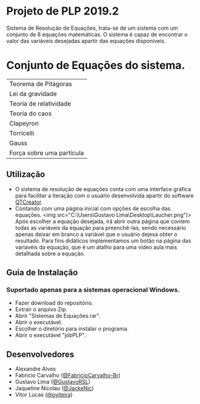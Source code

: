 # Projeto de PLP 2019.2
Sistema de Resolução de Equações, trata-se de um sistema com um conjunto de 8 equações matemáticas. O sistema é capaz de encontrar o valor das variáveis desejadas apartir das equações disponiveis.
# Conjunto de Equações do sistema.
<table>
  <tbody>
    <tr>
      <td> Teorema de Pitágoras </td>
    </tr>
    <tr>
      <td> Lei da gravidade </td>
    </tr>
     <tr>
      <td> Teoria de relatividade </td>
    </tr>
     <tr>
      <td> Teoria do caos </td>
    </tr>
     <tr>
      <td> Clapeyron </td>
    </tr>
     <tr>
      <td> Torricelli </td>
    </tr>
     <tr>
      <td> Gauss </td>
    </tr>
     <tr>
      <td> Força sobre uma partícula </td>
    </tr>
</table>

## Utilização
- O sistema de resolução de equações conta com uma interface gráfica para facilitar a iteração com o usuário desenvolvida apartir do software <a href="https://www.qt.io/download">QTCreator</a>. 
- Contando com uma página inicial com opções de escolha das equações. 
<img src="C:\Users\Gustavo Lima\Desktop\Laucher.png")>
Após escolher a equação desejada, irá abrir outra página que contem todas as variáveis da equação para preenchê-las, sendo necessário apenas deixar em branco a variável que o usuário dejesa obter o resultado. Para fins didáticos implementamos um botão na página das variavéis da equação, que é um atalho para uma video aula mais detalhada sobre a equação.

## Guia de Instalação

### Suportado apenas para a sistemas operacional Windows.
- Fazer download do repositório.
- Extrair o arquivo Zip.
- Abrir "Sistemas de Equações.rar".
- Abrir o executável. 
- Escolher o diretório para instalar o programa.
- Abrir o executável "jobPLP".

## Desenvolvedores

- Alexandre Alves
- Fabricio Carvalho (<a href="https://github.com/FabricioCarvalho-Br">@FabricioCarvalho-Br</a>)
- Gustavo Lima (<a href="https://github.com/GustavoRSL">@GustavoRSL</a>)
- Jaqueline Nicolau (<a href="https://github.com/JackeNic">@JackeNic</a>)
- Vitor Lucas (<a href="https://www.github.com/oviteira/">@oviteira</a>)
